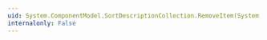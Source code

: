 ```yaml
---
uid: System.ComponentModel.SortDescriptionCollection.RemoveItem(System.Int32)
internalonly: False
---
```

